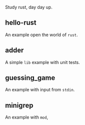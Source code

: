 Study rust, day day up.

## hello-rust

An example open the world of `rust`.

## adder

A simple `lib` example with unit tests.

## guessing_game

An example with input from `stdin`.

## minigrep

An example with `mod`,